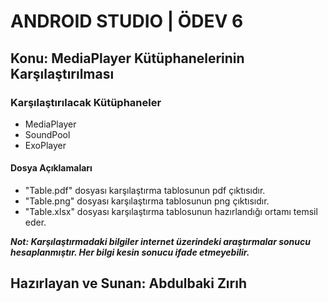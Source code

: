 # ANDROID STUDIO | ÖDEV 6

## Konu: MediaPlayer Kütüphanelerinin Karşılaştırılması

### Karşılaştırılacak Kütüphaneler
* MediaPlayer
* SoundPool
* ExoPlayer

#### Dosya Açıklamaları
* "Table.pdf" dosyası karşılaştırma tablosunun pdf çıktısıdır.
* "Table.png" dosyası karşılaştırma tablosunun png çıktısıdır.
* "Table.xlsx" dosyası karşılaştırma tablosunun hazırlandığı ortamı temsil eder.


***Not: Karşılaştırmadaki bilgiler internet üzerindeki araştırmalar sonucu hesaplanmıştır.
Her bilgi kesin sonucu ifade etmeyebilir.***

## Hazırlayan ve Sunan:  Abdulbaki Zırıh